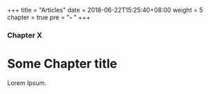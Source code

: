 +++
title = "Articles"
date = 2018-06-22T15:25:40+08:00
weight = 5
chapter = true
pre = "<b>- </b>"
+++

### Chapter X

# Some Chapter title

Lorem Ipsum.